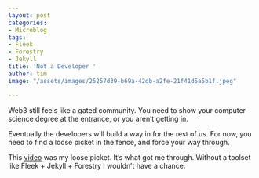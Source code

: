 ```yaml
---
layout: post
categories:
- Microblog
tags:
- Fleek
- Forestry
- Jekyll
title: 'Not a Developer '
author: tim
image: "/assets/images/25257d39-b69a-42db-a2fe-21f41d5a5b1f.jpeg"

---
```

Web3 still feels like a gated community. You need to show your computer science degree at the entrance, or you aren’t getting in.

Eventually the developers will build a way in for the rest of us. For now, you need to find a loose picket in the fence, and force your way through.

This [video](https://youtu.be/PYPb2fjNVn0) was my loose picket. It’s what got me through. Without a toolset like Fleek + Jekyll + Forestry I wouldn’t have a chance.